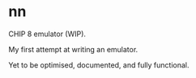 # nn
CHIP 8 emulator (WIP).

My first attempt at writing an emulator.

Yet to be optimised, documented, and fully functional.
